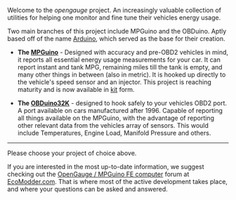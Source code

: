 Welcome to the _opengauge_ project.  An increasingly valuable collection of utilities for helping one monitor and fine tune their vehicles energy usage.

Two main branches of this project include MPGuino and the OBDuino.  Aptly based off of the name [Arduino](http://arduino.cc/), which served as the base for their creation.

  * **The [MPGuino](http://ecomodder.com/wiki/index.php/MPGuino)** - Designed with accuracy and pre-OBD2 vehicles in mind, it reports all essential energy usage measurements for your car.  It can report instant and tank MPG, remaining miles till the tank is empty, and many other things in between (also in metric).  It is hooked up directly to the vehicle's speed sensor and an injector.  This project is reaching maturity and is now available in [kit](http://store.fundamentallogic.com/ecom/index.php?main_page=product_info&cPath=22&products_id=463&zenid=d6a8782f89737db94cdb918522f96ba2) form.

  * **The [OBDuino32K](http://code.google.com/p/opengauge/wiki/OBDuino32K)** - designed to hook safely to your vehicles OBD2 port. A port available on cars manufactured after 1996.  Capable of reporting all things available on the MPGuino, with the advantage of reporting other relevant data from the vehicles array of sensors.  This would include Temperatures, Engine Load, Manifold Pressure and others.


---


Please choose your project of choice above.

If you are interested in the most up-to-date information, we suggest checking out the [OpenGauge / MPGuino FE computer](http://ecomodder.com/forum/opengauge-mpguino-fe-computer.html) forum at [EcoModder.com](http://ecomodder.com).  That is where most of the active development takes place, and where your questions can be asked and answered.